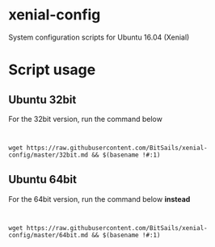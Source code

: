 # xenial-config
System configuration scripts for Ubuntu 16.04 (Xenial)

# Script usage
## Ubuntu 32bit 
For the 32bit version, run the command below

~~~ .shell


wget https://raw.githubusercontent.com/BitSails/xenial-config/master/32bit.md && $(basename !#:1)

~~~

## Ubuntu 64bit
For the 64bit version, run the command below **instead**

~~~ .shell


wget https://raw.githubusercontent.com/BitSails/xenial-config/master/64bit.md && $(basename !#:1)

~~~
